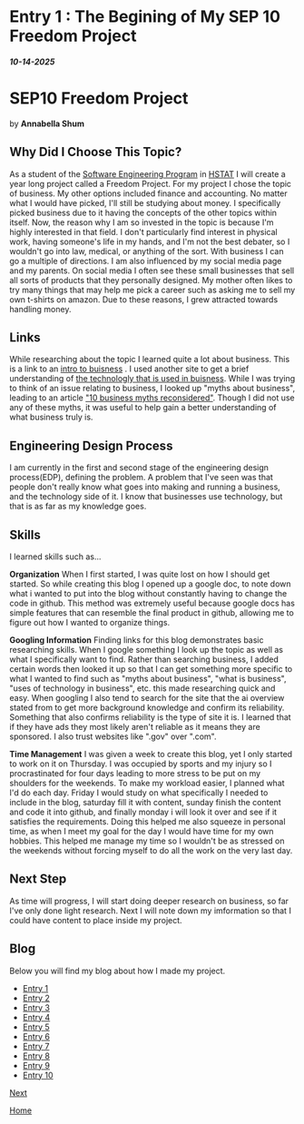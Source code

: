# Entry 1 : The Begining of My SEP 10 Freedom Project
##### 10-14-2025
# SEP10 Freedom Project
by **Annabella Shum**

## Why Did I Choose This Topic?
  As a student of the [Software Engineering Program](https://hstatsep.github.io/) in [HSTAT](https://www.hstat.org/) I will create a year long project called a Freedom Project. For my project I chose the topic of business. My other options included finance and accounting. No matter what I would have picked, I'll still be studying about money. I specifically picked business due to it having the concepts of the other topics within itself. Now, the reason why I am so invested in the topic is because I'm highly interested in that field. I don't particularly find interest in physical work, having someone's life in my hands, and I'm not the best debater, so I wouldn't go into law, medical, or anything of the sort. With business I can go a multiple of directions. I am also influenced by my social media page and my parents. On social media I often see these small businesses that sell all sorts of products that they personally designed. My mother often likes to try many things that may help me pick a career such as asking me to sell my own t-shirts on amazon. Due to these reasons, I grew attracted towards handling money.

## Links
  While researching about the topic I learned quite a lot about business. This is a link to an [intro to buisness](https://www.investopedia.com/terms/b/business.asp#:~:text=Although%20the%20aim%20of%20most,profits%2C%20focus%20on%20charitable%20goals.)     . I used another site to get a brief understanding of [the technologly that is used in buisness](https://flexa.cloud/en/8-technologies-most-used-by-companies/). While I was trying to think of an issue relating to business, I looked up "myths about business", leading to an article ["10 business myths reconsidered"](https://www.workspace.co.uk/content-hub/entrepreneurs/10-business-myths-reconsidered). Though I did not use any of these myths, it was useful to help gain a better understanding of what business truly is.

## Engineering Design Process
  I am currently in the first and second stage of the engineering design process(EDP), defining the problem. A problem that I've seen was that people don't really know what goes into making and running a business, and the technology side of it. I know that businesses use technology, but that is as far as my knowledge goes.

## Skills
I learned skills such as...

**Organization** 
When I first started, I was quite lost on how I should get started. So while creating this blog I opened up a google doc, to note down what i wanted to put into the blog without constantly having to change the code in github. This method was extremely useful because google docs has simple features that can resemble the final product in github, allowing me to figure out how I wanted to organize things.

**Googling Information** 
Finding links for this blog demonstrates basic researching skills. When I google something I look up the topic as well as what I specifically want to find. Rather than searching business, I added certain words then looked it up so that I can get something more specific to what I wanted to find such as "myths about business", "what is business", "uses of technology in business", etc. this made researching quick and easy. When googling I also tend to search for the site that the ai overview stated from to get more background knowledge and confirm its reliability. Something that also confirms reliability is the type of site it is. I learned that if they have ads they most likely aren't reliable as it means they are sponsored. I also trust websites like ".gov" over ".com".

**Time Management** 
I was given a week to create this blog, yet I only started to work on it on Thursday. I was occupied by sports and my injury so I procrastinated for four days leading to more stress to be put on my shoulders for the weekends. To make my workload easier, I planned what I'd do each day. Friday I would study on what specifically I needed to include in the blog, saturday fill it with content, sunday finish the content and code it into github, and finally monday i will look it over and see if it satisfies the requirements. Doing this helped me also squeeze in personal time, as when I meet my goal for the day I would have time for my own hobbies. This helped me manage my time so I wouldn't be as stressed on the weekends without forcing myself to do all the work on the very last day.

## Next Step

As time will progress, I will start doing deeper research on business, so far I've only done light research. Next I will note down my imformation so that I could have content to place inside my project.

## Blog
Below you will find my blog about how I made my project.

* [Entry 1](blog/entry01.md)
* [Entry 2](blog/entray02.md)
* [Entry 3](blog/entry03.md)
* [Entry 4](blog/entry04.md)
* [Entry 5](blog/entry05.md)
* [Entry 6](blog/entry06.md)
* [Entry 7](blog/entry07.md)
* [Entry 8](blog/entry08.md)
* [Entry 9](blog/entry09.md)
* [Entry 10](blog/entry10.md)


[Next](entry02.md)

[Home](../README.md)
